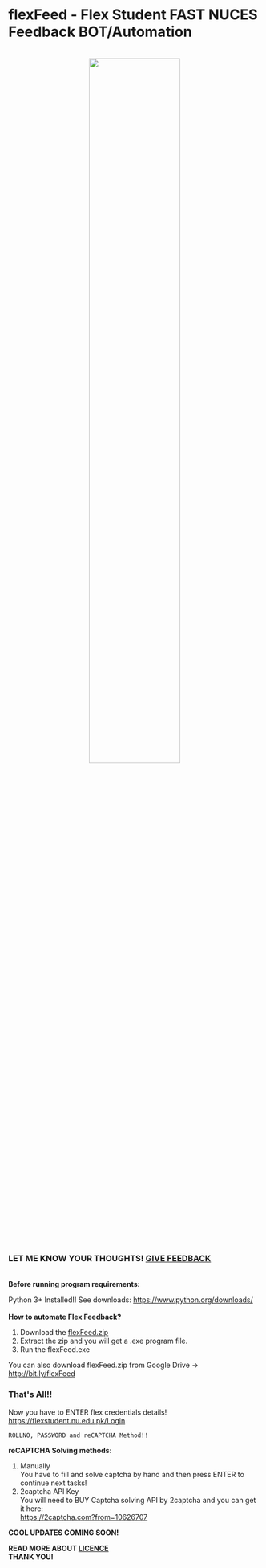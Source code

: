 # flexFeed - Flex Student FAST NUCES Feedback BOT/Automation
<br>
<center><img src="https://i.imgur.com/iuqkBYS.png" style="width:60%;"></center>
<br>
<h3>LET ME KNOW YOUR THOUGHTS! <a href="https://bit.ly/flexFeedSurvey">GIVE FEEDBACK</a></h3>
<br>
<strong>Before running program requirements:</strong>

Python 3+ Installed!!
See downloads: <a href="https://www.python.org/downloads/" target="_blank">https://www.python.org/downloads/</a>
<br><br>
<strong>How to automate Flex Feedback?</strong>
1. Download the <a href="https://github.com/theshahzaibc/flexFeed/raw/main/flexFeed.zip">flexFeed.zip</a>
2. Extract the zip and you will get a .exe program file.
3. Run the flexFeed.exe

You can also download flexFeed.zip from Google Drive -> <a href="http://bit.ly/flexFeed" target="_blank">http://bit.ly/flexFeed</a>

<h3>That's All!!</h3>

Now you have to ENTER flex credentials details!
https://flexstudent.nu.edu.pk/Login

<code>ROLLNO, PASSWORD and reCAPTCHA Method!!</code>

<strong>reCAPTCHA Solving methods:</strong>
1. Manually
   <br> You have to fill and solve captcha by hand and then press ENTER to continue next tasks!
3. 2captcha API Key
  <br>You will need to BUY Captcha solving API by 2captcha and you can get it here: <br> <a href="https://2captcha.com?from=10626707" target="_blank">https://2captcha.com?from=10626707</a>
 
 <strong>COOL UPDATES COMING SOON!<strong>
 
 READ MORE ABOUT <a href="https://github.com/theshahzaibc/flexFeed/blob/main/LICENSE">LICENCE</a>
 <br>
 THANK YOU!
